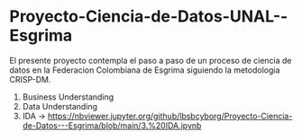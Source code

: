 # Proyecto-Ciencia-de-Datos-UNAL--Esgrima

El presente proyecto contempla el paso a paso de un proceso de ciencia de datos en la Federacion Colombiana de Esgrima siguiendo la metodologia CRISP-DM.

1. Business Understanding
2. Data Understanding
3. IDA -> https://nbviewer.jupyter.org/github/lbsbcyborg/Proyecto-Ciencia-de-Datos---Esgrima/blob/main/3.%20IDA.ipynb


